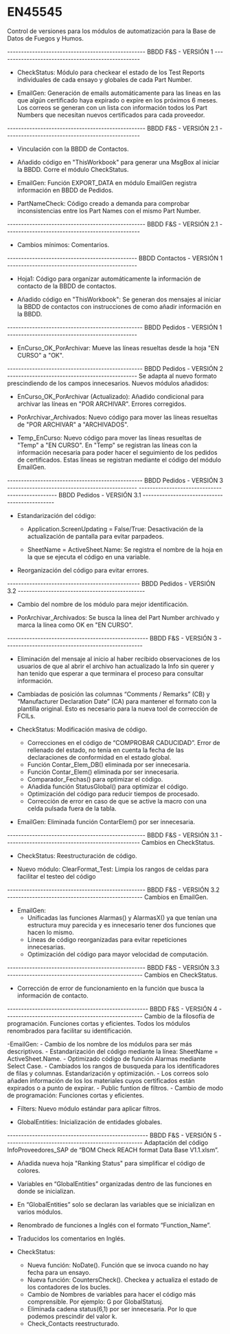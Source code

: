 # EN45545
 
 Control de versiones para los módulos de automatización para la Base de Datos de Fuegos y Humos.
 
-------------------------------------------------- BBDD F&S - VERSIÓN 1 ---------------------------------------------------
 
 - CheckStatus: Módulo para checkear el estado de los Test Reports individuales de cada ensayo y globales de cada Part Number.
 
 - EmailGen: Generación de emails automáticamente para las lineas en las que algún certificado haya expirado o expire en los próximos 6 meses. 
   Los correos se generan con un lista con información todos los Part Numbers que necesitan nuevos certificados para cada proveedor.
 
-------------------------------------------------- BBDD F&S - VERSIÓN 2.1 -------------------------------------------------

- Vinculación con la BBDD de Contactos.

- Añadido código en "ThisWorkbook" para generar una MsgBox al iniciar la BBDD. Corre el módulo CheckStatus.
 
- EmailGen: Función EXPORT_DATA en módulo EmailGen registra información en BBDD de Pedidos.
 
- PartNameCheck: Código creado a demanda para comprobar inconsistencias entre los Part Names con el mismo Part Number.

-------------------------------------------------- BBDD F&S - VERSIÓN 2.1 -------------------------------------------------

- Cambios mínimos: Comentarios.

----------------------------------------------- BBDD Contactos - VERSIÓN 1 -----------------------------------------------

- Hoja1: Código para organizar automáticamente la información de contacto de la BBDD de contactos.

- Añadido código en "ThisWorkbook": Se generan dos mensajes al iniciar la BBDD de contactos con instrucciones de como añadir información en la BBDD.

------------------------------------------------- BBDD Pedidos - VERSIÓN 1 -----------------------------------------------

- EnCurso_OK_PorArchivar: Mueve las líneas resueltas desde la hoja "EN CURSO" a "OK".

------------------------------------------------- BBDD Pedidos - VERSIÓN 2 -----------------------------------------------
Se adapta al nuevo formato prescindiendo de los campos innecesarios. Nuevos módulos añadidos:

- EnCurso_OK_PorArchivar (Actualizado): Añadido condicional para archivar las líneas en "POR ARCHIVAR". Errores corregidos.

- PorArchivar_Archivados: Nuevo código para mover las líneas resueltas de "POR ARCHIVAR" a "ARCHIVADOS".

- Temp_EnCurso: Nuevo código para mover las líneas resueltas de "Temp" a "EN CURSO". 
  En "Temp" se registran las líneas con la información necesaria para poder hacer el seguimiento de los pedidos de certificados. 
  Estas líneas se registran mediante el código del módulo EmailGen.

------------------------------------------------- BBDD Pedidos - VERSIÓN 3 -----------------------------------------------
------------------------------------------------ BBDD Pedidos - VERSIÓN 3.1 ----------------------------------------------

- Estandarización del código:
	
	- Application.ScreenUpdating = False/True: Desactivación de la actualización de pantalla para evitar parpadeos.
	
	- SheetName = ActiveSheet.Name: Se registra el nombre de la hoja en la que se ejecuta el código en una variable.

- Reorganización del código para evitar errores.

------------------------------------------------ BBDD Pedidos - VERSIÓN 3.2 ----------------------------------------------

- Cambio del nombre de los módulo para mejor identificación.

- PorArchivar_Archivados: Se busca la línea del Part Number archivado y marca la línea como OK en "EN CURSO".

--------------------------------------------------- BBDD F&S - VERSIÓN 3 --------------------------------------------------

- Eliminación del mensaje al inicio al haber recibido observaciones de los usuarios de que al abrir el archivo han actualizado la Info sin querer 
  y han tenido que esperar a que terminara el proceso para consultar información.
  
- Cambiadas de posición las columnas “Comments / Remarks” (CB) y “Manufacturer Declaration Date” (CA) para mantener el formato con la plantilla original.
  Esto es necesario para la nueva tool de corrección de FCILs.

- CheckStatus: Modificación masiva de código.
	- Correcciones en el código de “COMPROBAR CADUCIDAD”. Error de rellenado del estado, no tenía en cuenta la fecha de las declaraciones de conformidad en el estado global.
	- Función Contar_Elem_DB() eliminada por ser innecesaria.
	- Función Contar_Elem() eliminada por ser innecesaria.
	- Comparador_Fechas() para optimizar el código.
	- Añadida función StatusGlobal() para optimizar el código.
	- Optimización del código para reducir tiempos de procesado.
	- Corrección de error en caso de que se active la macro con una celda pulsada fuera de la tabla.

- EmailGen: Eliminada función ContarElem() por ser innecesaria.

-------------------------------------------------- BBDD F&S - VERSIÓN 3.1 -------------------------------------------------
Cambios en CheckStatus.

- CheckStatus: Reestructuración de código.

- Nuevo módulo: ClearFormat_Test: Limpia los rangos de celdas para facilitar el testeo del código

-------------------------------------------------- BBDD F&S - VERSIÓN 3.2 -------------------------------------------------
Cambios en EmailGen.

- EmailGen:
	- Unificadas las funciones Alarmas() y AlarmasX() ya que tenían una estructura muy parecida y es innecesario tener dos funciones que hacen lo mismo.
	- Líneas de código reorganizadas para evitar repeticiones innecesarias.
	- Optimización del código para mayor velocidad de computación.

-------------------------------------------------- BBDD F&S - VERSIÓN 3.3 -------------------------------------------------
Cambios en CheckStatus.

- Corrección de error de funcionamiento en la función que busca la información de contacto.

--------------------------------------------------- BBDD F&S - VERSIÓN 4 --------------------------------------------------
Cambio de la filosofía de programación. Funciones cortas y eficientes.
Todos los módulos renombrados para facilitar su identificación.

-EmailGen:
	- Cambio de los nombre de los módulos para ser más descriptivos.
	- Estandarización del código mediante la línea: SheetName = ActiveSheet.Name.
	- Optimizado código de función Alarmas mediante Select Case.
	- Cambiados los rangos de busqueda para los identificadores de filas y columnas. Estandarización y optimización.
	- Los correos solo añaden información de los los materiales cuyos certificados están expirados o a punto de expirar.
	- Public funtion de filtros.
	- Cambio de modo de programación: Funciones cortas y eficientes.

- Filters: Nuevo módulo estándar para aplicar filtros.

- GlobalEntities: Inicialización de entidades globales.

--------------------------------------------------- BBDD F&S - VERSIÓN 5 --------------------------------------------------
Adaptación del código InfoProveedores_SAP de “BOM Check REACH format Data Base V1.1.xlsm”.

- Añadida nueva hoja "Ranking Status" para simplificar el código de colores.

- Variables en “GlobalEntities” organizadas dentro de las funciones en donde se inicializan.
- En “GlobalEntities” solo se declaran las variables que se inicializan en varios módulos.

- Renombrado de funciones a Inglés con el formato “Function_Name”.
- Traducidos los comentarios en Inglés.

- CheckStatus:
	- Nueva función: NoDate(). Función que se invoca cuando no hay fecha para un ensayo.
	- Nueva función: CountersCheck(). Checkea y actualiza el estado de los contadores de los bucles.
	- Cambio de Nombres de variables para hacer el código más comprensible. Por ejemplo: G por GlobalStatusj.
	- Eliminada cadena status(6,1) por ser innecesaria. Por lo que podemos prescindir del valor k.
	- Check_Contacts reestructurado.
	












